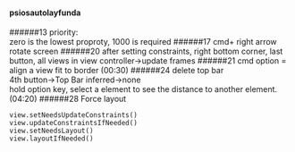 #### psiosautolayfunda
######13
priority:  
zero is the lowest proproty, 1000 is required
######17
cmd+ right arrow rotate screen
######20
after setting constraints, right bottom corner, last button, all views in view controller->update frames
######21
cmd option =    align a view fit to border  (00:30)
######24
delete top bar  
4th button->Top Bar inferred->none  
hold option key, select a element to see the distance to another element. (04:20)
######28
Force layout
```
view.setNeedsUpdateConstraints()
view.updateConstraintsIfNeeded()
view.setNeedsLayout()
view.layoutIfNeeded()
```

